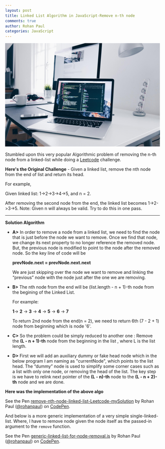 ```yaml
---
layout: post
title: Linked List Algorithm in JavaScript-Remove n-th node
comments: true
author: Rohan Paul
categories: JavaScript
---
```

<img src="/images/fulls/linked-list-remove-n-th-node.jpg" class="fit image">


Stumbled upon this very popular Algorithmic problem of removing the n-th node from a linked-list while doing a [Leetcode](https://leetcode.com/) challenge.

**Here's the Original Challenge** - 
Given a linked list, remove the nth node from the end of list and return its head.

For example,

   Given linked list: 1->2->3->4->5, and n = 2.

After removing the second node from the end, the linked list becomes 1->2->3->5.
Note: Given n will always be valid. Try to do this in one pass.

*************************************************

**Solution Algorithm**

- **A>** In order to remove a node from a linked list, we need to find the node that is just before the node we want to remove. Once we find that node, we change its next property to no longer reference the removed node. But, the previous node is modified to point to the node after the removed node. So the key line of code will be

	**prevNode.next = prevNode.next.next**

	We are just skipping over the node we want to remove and linking the “previous” node with the node just after the one we are removing.


- **B>** The nth node from the end will be (list.length - n + 1)-th node from the begining of the Linked List. 

	 For example: 

	 **1**-> **2** -> **3** -> **4** -> **5** -> **6** -> **7**

	 To return 2nd node from the end(n = 2), we need to return 6th (7 - 2 + 1) node from beginning which is node '6'.

- **C>** So the problem could be simply reduced to another one : Remove the **(L - n + 1)-th** node from the beginning in the list , where L is the list length. 

- **D>** First we will add an auxiliary dummy or fake head node which in the below program I am naming as "currentNode", which points to the list head. The “dummy” node is used to simplify some corner cases such as a list with only one node, or removing the head of the list. The key step is we have to relink next pointer of the **(L - n)-th** node to the **(L - n + 2)-th** node and we are done.

**Here was the implementation of the above algo**

<p data-height="1089" data-theme-id="0" data-slug-hash="VyxOqB" data-default-tab="js" data-user="rohanpaul" data-embed-version="2" data-pen-title="remove-nth-node-linked-list-Leetcode-mySolution" class="codepen">See the Pen <a href="https://codepen.io/rohanpaul/pen/VyxOqB/">remove-nth-node-linked-list-Leetcode-mySolution</a> by Rohan Paul (<a href="https://codepen.io/rohanpaul">@rohanpaul</a>) on <a href="https://codepen.io">CodePen</a>.</p>
<script async src="https://production-assets.codepen.io/assets/embed/ei.js"></script>

And below is a more generic implementation of a very simple single-linked-list. Where, I have to remove node given the node itself as the passed-in argument to the ``remove`` function.

<p data-height="1324" data-theme-id="0" data-slug-hash="EoLBao" data-default-tab="js" data-user="rohanpaul" data-embed-version="2" data-pen-title="generic-linked-list-for-node-removal.js" class="codepen">See the Pen <a href="https://codepen.io/rohanpaul/pen/EoLBao/">generic-linked-list-for-node-removal.js</a> by Rohan Paul (<a href="https://codepen.io/rohanpaul">@rohanpaul</a>) on <a href="https://codepen.io">CodePen</a>.</p>
<script async src="https://production-assets.codepen.io/assets/embed/ei.js"></script>
